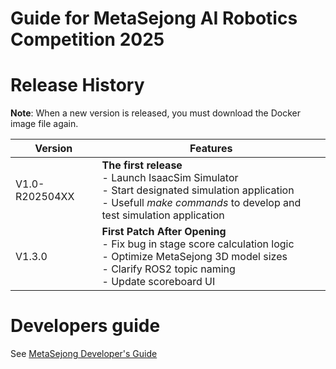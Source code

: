 # Guide for MetaSejong AI Robotics Competition 2025

# Release History 

**Note**: When a new version is released, you must download the Docker image file again.

| Version | Features |
|------|------|
|V1.0-R202504XX | **The first release** <br>- Launch IsaacSim Simulator <br>- Start designated simulation application <br>- Usefull *make commands* to develop and test simulation application|
|V1.3.0 | **First Patch After Opening** <br>- Fix bug in stage score calculation logic <br>- Optimize MetaSejong 3D model sizes  <br>- Clarify ROS2 topic naming  <br>- Update scoreboard UI|


# Developers guide

See [MetaSejong Developer's Guide](https://metasejong-competition.readthedocs.io/)
